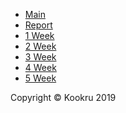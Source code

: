   <!DOCTYPE html>
  <html>
  <head>
  <meta charset="utf-8">
  <meta name="viewport" content="width=device-width, initial-scale=1, shrink-to-fit=no">
  <meta name="description" content="">
  <meta name="author" content="">

  <title>201640102 PHP리포트</title>
  <!-- Bootstrap Core CSS -->
  <link href="vendor/bootstrap/css/bootstrap.min.css" rel="stylesheet">

  <!-- Custom Fonts -->
  <link href="vendor/fontawesome-free/css/all.min.css" rel="stylesheet" type="text/css">
  <link href="https://fonts.googleapis.com/css?family=Source+Sans+Pro:300,400,700,300italic,400italic,700italic" rel="stylesheet" type="text/css">
  <link href="vendor/simple-line-icons/css/simple-line-icons.css" rel="stylesheet">

  <!-- Custom CSS -->
  <link href="css/stylish-portfolio.min.css" rel="stylesheet">

</head>

<body id="page-top">

  <!-- Navigation -->
  <a class="menu-toggle rounded" href="#">
    <i class="fas fa-bars"></i>
  </a>
  <nav id="sidebar-wrapper">
    <ul class="sidebar-nav">
      <li class="sidebar-brand">
        <a class="js-scroll-trigger" href="../index.html">Main</a>
      </li>
      <li class="sidebar-nav-item">
        <a class="js-scroll-trigger" href="../#portfolio">Report</a>
      </li>
      <li class="sidebar-nav-item">
        <a class="js-scroll-trigger" href="../01/">1 Week</a>
      </li>
      <li class="sidebar-nav-item">
        <a class="js-scroll-trigger" href="../02/">2 Week</a>
      </li>
      <li class="sidebar-nav-item">
        <a class="js-scroll-trigger" href="../03/">3 Week</a>
      </li>
      <li class="sidebar-nav-item">
        <a class="js-scroll-trigger" href="../04/">4 Week</a>
      </li>
      <li class="sidebar-nav-item">
        <a class="js-scroll-trigger" href="../05/">5 Week</a>
      </li>
    </ul>
  </nav>




 <!-- Footer -->
  <footer class="footer text-center">
    <div class="container">
      <p class="text-muted small mb-0">Copyright &copy; Kookru 2019</p>
    </div>
  </footer>

<!-- Scroll to Top Button-->
  <a class="scroll-to-top rounded js-scroll-trigger" href="#page-top">
    <i class="fas fa-angle-up"></i>
  </a>

  <!-- Bootstrap core JavaScript -->
  <script src="vendor/jquery/jquery.min.js"></script>
  <script src="vendor/bootstrap/js/bootstrap.bundle.min.js"></script>

  <!-- Plugin JavaScript -->
  <script src="vendor/jquery-easing/jquery.easing.min.js"></script>

  <!-- Custom scripts for this template -->
  <script src="js/stylish-portfolio.min.js"></script>
  <body>
  </html>